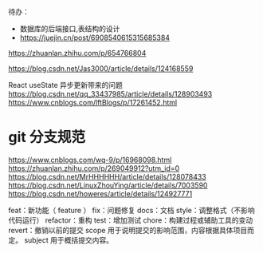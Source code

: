 
待办：

- 数据库的后端接口,表结构的设计
- https://juejin.cn/post/6908540615315685384

https://zhuanlan.zhihu.com/p/654766804

https://blog.csdn.net/Jas3000/article/details/124168559

React useState 异步更新带来的问题
https://blog.csdn.net/qq_33437985/article/details/128903493
https://www.cnblogs.com/lftBlogs/p/17261452.html

# git 分支规范

https://www.cnblogs.com/wq-9/p/16968098.html
https://zhuanlan.zhihu.com/p/269049912?utm_id=0
https://blog.csdn.net/MrHHHHHH/article/details/128078433
https://blog.csdn.net/LinuxZhouYing/article/details/7003590
https://blog.csdn.net/howeres/article/details/124927771


feat：新功能（ feature ）
fix：问题修复
docs：文档
style：调整格式（不影响代码运行）
refactor：重构
test：增加测试
chore：构建过程或辅助工具的变动
revert：撤销以前的提交
scope 用于说明提交的影响范围，内容根据具体项目而定。
subject 用于概括提交内容。












